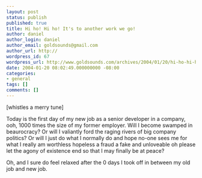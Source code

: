 ```yaml
---
layout: post
status: publish
published: true
title: Hi ho! Hi ho! It's to another work we go!
author: daniel
author_login: daniel
author_email: goldsounds@gmail.com
author_url: http://
wordpress_id: 67
wordpress_url: http://www.goldsounds.com/archives/2004/01/20/hi-ho-hi-ho-its-to-another-work-we-go/
date: 2004-01-20 08:02:49.000000000 -08:00
categories:
- general
tags: []
comments: []
---
```

[whistles a merry tune]

Today is the first day of my new job as a senior developer in a company, ooh, 1000 times the size of my former employer. Will I become swamped in beaurocracy? Or will I valiantly ford the raging rivers of big company politics? Or will I just do what I normally do and hope no-one sees me for what I really am worthless hopeless a fraud a fake and unloveable oh please let the agony of existence end so that I may finally be at peace?

Oh, and I sure do feel relaxed after the 0 days I took off in between my old job and new job.